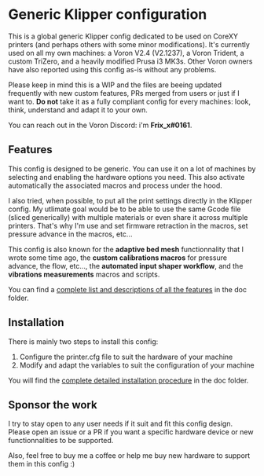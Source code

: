 # Generic Klipper configuration

This is a global generic Klipper config dedicated to be used on CoreXY printers (and perhaps others with some minor modifications). It's currently used on all my own machines: a Voron V2.4 (V2.1237), a Voron Trident, a custom TriZero, and a heavily modified Prusa i3 MK3s. Other Voron owners have also reported using this config as-is without any problems.

Please keep in mind this is a WIP and the files are beeing updated frequently with new custom features, PRs merged from users or just if I want to. **Do not** take it as a fully compliant config for every machines: look, think, understand and adapt it to your own.

You can reach out in the Voron Discord: i'm **Frix_x#0161**.


## Features

This config is designed to be generic. You can use it on a lot of machines by selecting and enabling the hardware options you need. This also activate automatically the associated macros and process under the hood.

I also tried, when possible, to put all the print settings directly in the Klipper config. My utlimate goal would be to be able to use the same Gcode file (sliced generically) with multiple materials or even share it across multiple printers. That's why I'm use and set firmware retraction in the macros, set pressure advance in the macros, etc...

This config is also known for the **adaptive bed mesh** functionnality that I wrote some time ago, the **custom calibrations macros** for pressure advance, the flow, etc..., the **automated input shaper workflow**, and the **vibrations measurements** macros and scripts.

You can find a [complete list and descriptions of all the features](./doc/features.md) in the doc folder.


## Installation

There is mainly two steps to install this config:
  1. Configure the printer.cfg file to suit the hardware of your machine
  2. Modify and adapt the variables to suit the configuration of your machine

You will find the [complete detailed installation procedure](./doc/install.md) in the doc folder.


## Sponsor the work

I try to stay open to any user needs if it suit and fit this config design. Please open an issue or a PR if you want a specific hardware device or new functionnalities to be supported.

Also, feel free to buy me a coffee or help me buy new hardware to support them in this config :)
